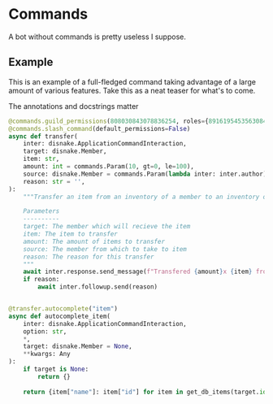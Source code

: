 # Commands

A bot without commands is pretty useless I suppose. 

## Example

This is an example of a full-fledged command taking advantage of a large amount of various features. Take this as a neat teaser for what's to come.

The annotations and docstrings matter

```py
@commands.guild_permissions(808030843078836254, roles={891619545356308481: True})
@commands.slash_command(default_permissions=False)
async def transfer(
    inter: disnake.ApplicationCommandInteraction,
    target: disnake.Member,
    item: str,
    amount: int = commands.Param(10, gt=0, le=100),
    source: disnake.Member = commands.Param(lambda inter: inter.author),
    reason: str = '',
):
    """Transfer an item from an inventory of a member to an inventory of another member

    Parameters
    ----------
    target: The member which will recieve the item
    item: The item to transfer
    amount: The amount of items to transfer
    source: The member from which to take to item
    reason: The reason for this transfer
    """
    await inter.response.send_message(f"Transfered {amount}x {item} from {source.mention} to {target.mention}")
    if reason:
        await inter.followup.send(reason)


@transfer.autocomplete("item")
async def autocomplete_item(
    inter: disnake.ApplicationCommandInteraction, 
    option: str, 
    *, 
    target: disnake.Member = None, 
    **kwargs: Any
):
    if target is None:
        return {}
    
    return {item["name"]: item["id"] for item in get_db_items(target.id)}
```
